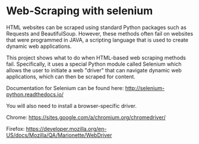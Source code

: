 # Web-Scraping with selenium

HTML websites can be scraped using standard Python packages such as Requests and BeautifulSoup. However, these methods often fail on websites that were programmed in JAVA, a scripting language that is used to create dynamic web applications.

This project shows what to do when HTML-based web scraping methods fail. Specifically, it uses a special Python module called Selenium which allows the user to initiate a web "driver" that can navigate dynamic web applications, which can then be scraped for content.

Documentation for Selenium can be found here: http://selenium-python.readthedocs.io/

You will also need to install a browser-specific driver.

Chrome: https://sites.google.com/a/chromium.org/chromedriver/

Firefox: https://developer.mozilla.org/en-US/docs/Mozilla/QA/Marionette/WebDriver
